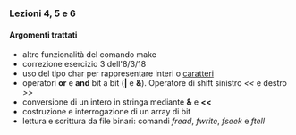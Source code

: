 ### Lezioni 4, 5 e 6

#### Argomenti trattati

- altre funzionalità del comando make 
- correzione esercizio 3 dell'8/3/18 
- uso del tipo char per rappresentare interi o [caratteri](https://www.dir.uniupo.it/mod/resource/view.php?id=164394) 
- operatori **or** e **and** bit a bit (**|** e **&**). Operatore di shift sinistro _&lt;&lt;_ e destro _&gt;&gt;_ 
- conversione di un intero in stringa mediante **&** e **&lt;&lt;** 
- costruzione e interrogazione di un array di bit 
- lettura e scrittura da file binari: comandi _fread_, _fwrite_, _fseek_ e _ftell_ 
